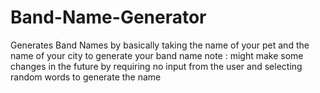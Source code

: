 # Band-Name-Generator
Generates Band Names by
basically taking the name of your pet and the name of your city to generate your band name
note : might make some changes in the future by requiring no input from the user and selecting random words to generate the name
